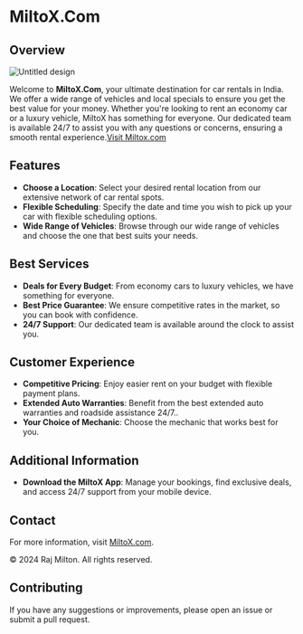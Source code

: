 # MiltoX.Com

## Overview
![Untitled design](https://github.com/user-attachments/assets/595ce2e1-9da2-4ebb-b82b-533a42bb1f8f)

Welcome to **MiltoX.Com**, your ultimate destination for car rentals in India. We offer a wide range of vehicles and local specials to ensure you get the best value for your money. Whether you're looking to rent an economy car or a luxury vehicle, MiltoX has something for everyone. Our dedicated team is available 24/7 to assist you with any questions or concerns, ensuring a smooth rental experience.[Visit Miltox.com](https://rajmiltonn.github.io/MiltoX-Ultimate-Classic-American-Cars/)

## Features

- **Choose a Location**: Select your desired rental location from our extensive network of car rental spots.
- **Flexible Scheduling**: Specify the date and time you wish to pick up your car with flexible scheduling options.
- **Wide Range of Vehicles**: Browse through our wide range of vehicles and choose the one that best suits your needs.

## Best Services

- **Deals for Every Budget**: From economy cars to luxury vehicles, we have something for everyone.
- **Best Price Guarantee**: We ensure competitive rates in the market, so you can book with confidence.
- **24/7 Support**: Our dedicated team is available around the clock to assist you.

## Customer Experience

- **Competitive Pricing**: Enjoy easier rent on your budget with flexible payment plans.
- **Extended Auto Warranties**: Benefit from the best extended auto warranties and roadside assistance 24/7..
- **Your Choice of Mechanic**: Choose the mechanic that works best for you.

## Additional Information

- **Download the MiltoX App**: Manage your bookings, find exclusive deals, and access 24/7 support from your mobile device.

## Contact

For more information, visit [MiltoX.com](https://rajmiltonn.github.io/MiltoX---Ultimate-Classic-American-Cars/).

© 2024 Raj Milton. All rights reserved.

## Contributing

If you have any suggestions or improvements, please open an issue or submit a pull request.
